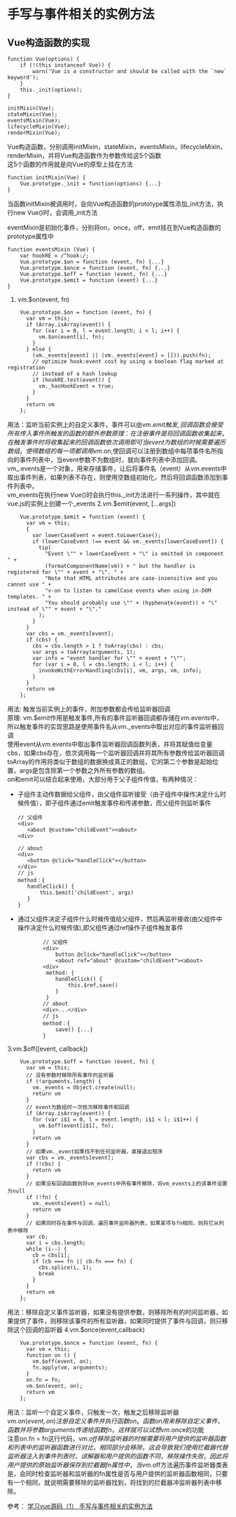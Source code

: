 # 手写与事件相关的实例方法
## Vue构造函数的实现
``` 
function Vue(options) {
    if (!(this instanceof Vue)) {
        warn('Vue is a constructor and should be called with the `new` keyword');
    }
    this._init(options);
}

initMixin(Vue);
stateMixin(Vue);
eventsMixin(Vue);
lifecycleMixin(Vue);
renderMixin(Vue);
```
Vue构造函数，分别调用initMixin，stateMixin，eventsMixin，lifecycleMixin，renderMixin，并将Vue构造函数作为参数传给这5个函数  
这5个函数的作用就是向Vue的原型上挂在方法
``` 
function initMixin(Vue) {
    Vue.prototype._init = function(options) {...}
}
```
当函数initMixin被调用时，会向Vue构造函数的prototype属性添加_init方法，执行new Vue()时，会调用_init方法

eventMixin是初始化事件，分别将on，once，off，emit挂在到Vue构造函数的prototype属性中
``` 
function eventsMixin (Vue) {
    var hookRE = /^hook:/;
    Vue.prototype.$on = function (event, fn) {...}
    Vue.prototype.$once = function (event, fn) {...}
    Vue.prototype.$off = function (event, fn) {...}
    Vue.prototype.$emit = function (event) {...}
}
```
1. vm.$on(event, fn)  
``` 
    Vue.prototype.$on = function (event, fn) {
      var vm = this;
      if (Array.isArray(event)) {
        for (var i = 0, l = event.length; i < l; i++) {
          vm.$on(event[i], fn);
        }
      } else {
        (vm._events[event] || (vm._events[event] = [])).push(fn);
        // optimize hook:event cost by using a boolean flag marked at registration
        // instead of a hash lookup
        if (hookRE.test(event)) {
          vm._hasHookEvent = true;
        }
      }
      return vm
    };
```
用法：监听当前实例上的自定义事件，事件可以由vm.$emit触发,回调函数会接受所有传入事件所触发的函数的额外参数
原理：在注册事件是将回调函数收集起来，在触发事件时将收集起来的回调函数依次调用即可
当event为数组的时候需要遍历数组，使得数组的每一项都调用vm.$on,使回调可以注册到数组中每项事件名所指向的事件列表中，当event参数不为数组时，就向事件列表中添加回调。  
vm_.events是一个对象，用来存储事件，让后将事件名（event）从vm.events中取出事件列表，如果列表不存在，则使用空数组初始化，然后将回调函数添加到事件列表中。  
vm_events在执行new Vue()时会执行this._init方法进行一系列操作，其中就在vue.js的实例上创建一个_events
2.vm.$emit(event, [...args])
``` 
    Vue.prototype.$emit = function (event) {
      var vm = this;
      {
        var lowerCaseEvent = event.toLowerCase();
        if (lowerCaseEvent !== event && vm._events[lowerCaseEvent]) {
          tip(
            "Event \"" + lowerCaseEvent + "\" is emitted in component " +
            (formatComponentName(vm)) + " but the handler is registered for \"" + event + "\". " +
            "Note that HTML attributes are case-insensitive and you cannot use " +
            "v-on to listen to camelCase events when using in-DOM templates. " +
            "You should probably use \"" + (hyphenate(event)) + "\" instead of \"" + event + "\"."
          );
        }
      }
      var cbs = vm._events[event];
      if (cbs) {
        cbs = cbs.length > 1 ? toArray(cbs) : cbs;
        var args = toArray(arguments, 1);
        var info = "event handler for \"" + event + "\"";
        for (var i = 0, l = cbs.length; i < l; i++) {
          invokeWithErrorHandling(cbs[i], vm, args, vm, info);
        }
      }
      return vm
    };
```
用法: 触发当前实例上的事件，附加参数都会传给监听器回调  
原理: vm.$emit作用是触发事件,所有的事件监听器回调都存储在vm.events中，所以触发事件的实现思路是使用事件名从vm._events中取出对应的事件监听器回调  
使用event从vm.events中取出事件监听器回调函数列表，并将其赋值给变量cbs，如果cbs存在，依次调用每一个监听器回调并将其所有参数传给监听器回调  
toArray的作用将类似于数组的数据换成真正的数组，它的第二个参数是起始位置，args是包含除第一个参数之外所有参数的数组。  
on和emit可以结合起来使用，大部分用于父子组件传值，有两种情况：
- 子组件主动传数据给父组件，由父组件监听接受（由子组件中操作决定什么时候传值），即子组件通过emit触发事件和传递参数，而父组件则监听事件  
     ```
    // 父组件
    <div>
        <about @custom="childEvent"><about>
    <div>
    
    // about
    <div>
        <button @click="handleClick"></button>
    </div>
    // js
    method：{
        handleClick() {
            this.$emit('childEvent', args)
        }
    }
    ```
- 通过父组件决定子组件什么时候传值给父组件，然后再监听接收(由父组件中操作决定什么时候传值),即父组件通过ref操作子组件触发事件 
    ``` 
            // 父组件
            <div>
                button @click="handleClick"></button>
                <about ref="about" @custom="childEvent"><about>
            <div>
             method: {
                handleClick() {
                    this.$ref,save()
                }
             }
            // about
            <div>...</div>
            // js
            method：{
                save() {...}
            }
    ```
3.vm.$off([event, callback])
``` 
    Vue.prototype.$off = function (event, fn) {
      var vm = this;
      // 没有参数时移除所有事件的监听器
      if (!arguments.length) {
        vm._events = Object.create(null);
        return vm
      }
      // event为数组时一次依次移除事件和回调
      if (Array.isArray(event)) {
        for (var i$1 = 0, l = event.length; i$1 < l; i$1++) {
          vm.$off(event[i$1], fn);
        }
        return vm
      }
      // 如果vm._event如果找不到任何监听器，直接退出程序
      var cbs = vm._events[event];
      if (!cbs) {
        return vm
      }
      // 如果没有回调函数则将vm_events中所有事件移除，将vm_events上的该事件设置为null
      if (!fn) {
        vm._events[event] = null;
        return vm
      }
      // 如果同时存在事件与回调，遍历事件监听器列表，如果某项与fn相同，则将它从列表中移除
      var cb;
      var i = cbs.length;
      while (i--) {
        cb = cbs[i];
        if (cb === fn || cb.fn === fn) {
          cbs.splice(i, 1);
          break
        }
      }
      return vm
    };
```
用法：移除自定义事件监听器，如果没有提供参数，则移除所有的时间监听器，如果提供了事件，则移除该事件的所有监听器，如果同时提供了事件与回调，则只移除这个回调的监听器
4.vm.$once(event,callback)
``` 
    Vue.prototype.$once = function (event, fn) {
      var vm = this;
      function on () {
        vm.$off(event, on);
        fn.apply(vm, arguments);
      }
      on.fn = fn;
      vm.$on(event, on);
      return vm
    };
```
用法：监听一个自定义事件，只触发一次，触发之后移除监听器  
vm.$on(event, on)注册自定义事件并执行函数on。  
函数on用来移除自定义事件，函数并将参数arguments传递给函数fn，这样就可以试想vm.$once的功能  
注意on.fn = fn这行代码，vm.$off移除监听器的时候需要将用户提供的监听器函数和列表中的监听器函数进行对比，相同部分会移除，这会导致我们使用拦截器代替监听器注入到事件列表时，谅解器和用户提供的函数不同，移除操作失败，因此将用户提供的原始监听器保存到拦截器fn属性中，当vm.$off方法遍历事件监听器类表是，会同时检查监听器和监听器的fn属性是否与用户提供的监听器函数相同，只要有一个相同，就说明需要移除的监听器找到，将找到的拦截器冲监听器列表中移除。

参考：
[学习vue源码（1） 手写与事件相关的实例方法](https://juejin.cn/post/6844904181396930573)
